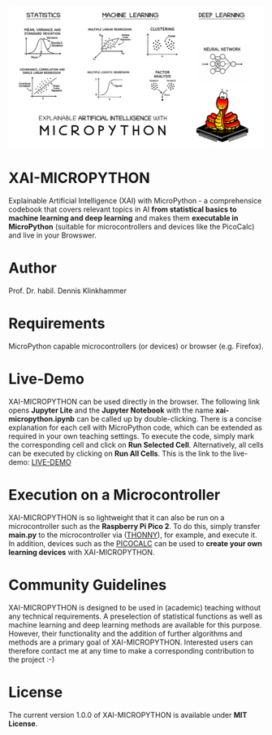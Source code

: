 ![title](images/xai_micropython.png)

# XAI-MICROPYTHON
Explainable Artificial Intelligence (XAI) with MicroPython - a comprehensice codebook that covers relevant topics in AI **from statistical basics to machine learning and deep learning** and makes them **executable in MicroPython** (suitable for microcontrollers and devices like the PicoCalc) and live in your Browswer.

# Author
Prof. Dr. habil. Dennis Klinkhammer

# Requirements
MicroPython capable microcontrollers (or devices) or browser (e.g. Firefox).

# Live-Demo
XAI-MICROPYTHON can be used directly in the browser. The following link opens **Jupyter Lite** and the **Jupyter Notebook** with the name **xai-micropython.ipynb** can be called up by double-clicking. There is a concise explanation for each cell with MicroPython code, which can be extended as required in your own teaching settings. To execute the code, simply mark the corresponding cell and click on **Run Selected Cell**. Alternatively, all cells can be executed by clicking on **Run All Cells**. This is the link to the live-demo: [LIVE-DEMO](https://statistical-thinking.github.io/xai-micropython)

# Execution on a Microcontroller
XAI-MICROPYTHON is so lightweight that it can also be run on a microcontroller such as the **Raspberry Pi Pico 2**. To do this, simply transfer **main.py** to the microcontroller via ([THONNY](https://thonny.org/)), for example, and execute it. In addition, devices such as the [PICOCALC](https://www.clockworkpi.com/picocalc) can be used to **create your own learning devices** with XAI-MICROPYTHON. 

# Community Guidelines
XAI-MICROPYTHON is designed to be used in (academic) teaching without any technical requirements. A preselection of statistical functions as well as machine learning and deep learning methods are available for this purpose. However, their functionality and the addition of further algorithms and methods are a primary goal of XAI-MICROPYTHON. Interested users can therefore contact me at any time to make a corresponding contribution to the project :-)

# License
The current version 1.0.0 of XAI-MICROPYTHON is available under **MIT License**.
